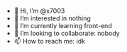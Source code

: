 - 👋 Hi, I’m @x7003
- 👀 I’m interested in nothing
- 🌱 I’m currently learning front-end
- 💞️ I’m looking to collaborate: nobody
- 📫 How to reach me: idk

<!---
x7003/x7003 is a ✨ special ✨ repository because its `README.md` (this file) appears on your GitHub profile.
You can click the Preview link to take a look at your changes.
--->
